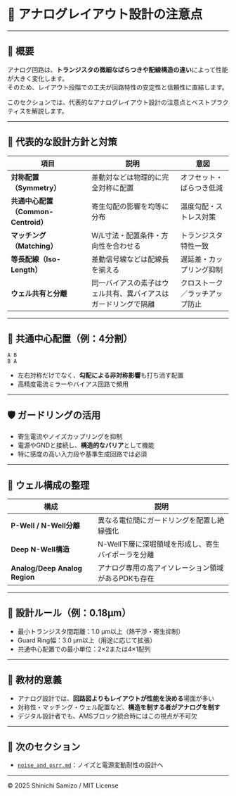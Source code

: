 # 🧱 アナログレイアウト設計の注意点

---

## 📘 概要

アナログ回路は、**トランジスタの微細なばらつきや配線構造の違い**によって性能が大きく変化します。  
そのため、レイアウト段階での工夫が回路特性の安定性と信頼性に直結します。

このセクションでは、代表的なアナログレイアウト設計の注意点とベストプラクティスを解説します。

---

## 🧭 代表的な設計方針と対策

| 項目 | 説明 | 意図 |
|------|------|------|
| **対称配置（Symmetry）** | 差動対などは物理的に完全対称に配置 | オフセット・ばらつき低減 |
| **共通中心配置（Common-Centroid）** | 寄生勾配の影響を均等に分布 | 温度勾配・ストレス対策 |
| **マッチング（Matching）** | W/L寸法・配置条件・方向性を合わせる | トランジスタ特性一致 |
| **等長配線（Iso-Length）** | 差動信号線などは配線長を揃える | 遅延差・カップリング抑制 |
| **ウェル共有と分離** | 同一バイアスの素子はウェル共有、異バイアスはガードリングで隔離 | クロストーク／ラッチアップ防止 |

---

## 🧪 共通中心配置（例：4分割）
```
A B
B A
```
- 左右対称だけでなく、**勾配による非対称影響**も打ち消す配置
- 高精度電流ミラーやバイアス回路で頻用

---

## 🛡️ ガードリングの活用

- 寄生電流やノイズカップリングを抑制
- 電源やGNDと接続し、**構造的なバリア**として機能
- 特に感度の高い入力段や基準生成回路では必須

---

## 🧱 ウェル構成の整理

| 構成 | 説明 |
|------|------|
| **P-Well / N-Well分離** | 異なる電位間にガードリングを配置し絶縁強化 |
| **Deep N-Well構造** | N-Well下層に深堀領域を形成し、寄生バイポーラを分離 |
| **Analog/Deep Analog Region** | アナログ専用の高アイソレーション領域があるPDKも存在 |

---

## 📐 設計ルール（例：0.18µm）

- 最小トランジスタ間距離：1.0 µm以上（熱干渉・寄生抑制）
- Guard Ring幅：3.0 µm以上（用途に応じて拡張）
- 共通中心配置での最小単位：2×2または4×1配列

---

## 🎯 教材的意義

- アナログ設計では、**回路図よりもレイアウトが性能を決める**場面が多い
- 対称性・マッチング・ウェル配置など、**構造を制する者がアナログを制す**
- デジタル設計者でも、AMSブロック統合時にはこの視点が不可欠

---

## 🔗 次のセクション

- [`noise_and_psrr.md`](./noise_and_psrr.md)：ノイズと電源変動耐性の設計へ

---

© 2025 Shinichi Samizo / MIT License
